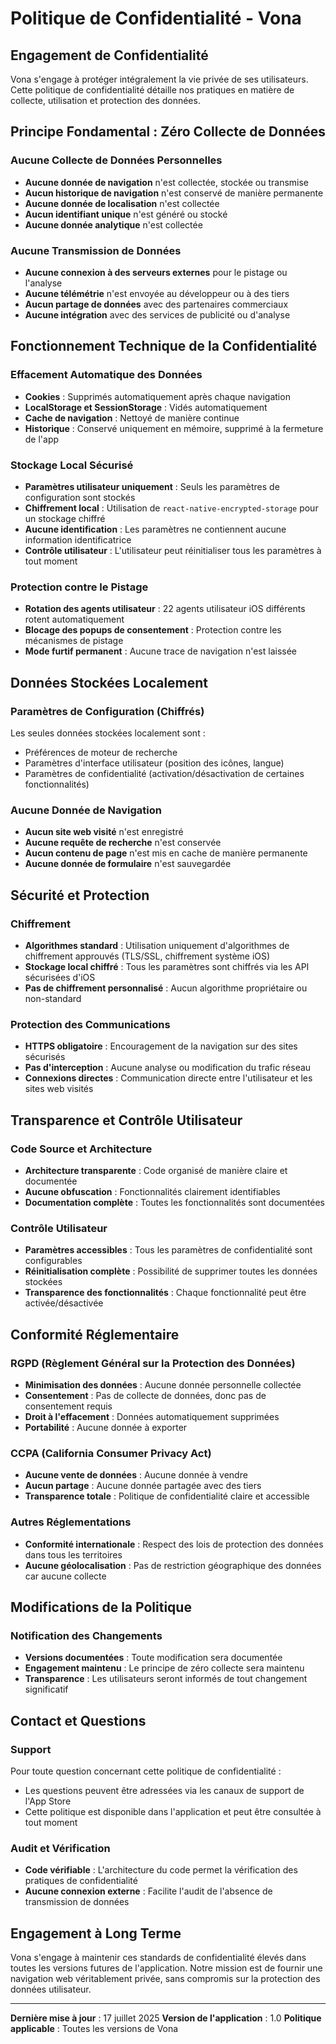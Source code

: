 # Politique de Confidentialité - Vona

## Engagement de Confidentialité

Vona s'engage à protéger intégralement la vie privée de ses utilisateurs. Cette politique de confidentialité détaille nos pratiques en matière de collecte, utilisation et protection des données.

## Principe Fondamental : Zéro Collecte de Données

### Aucune Collecte de Données Personnelles
- **Aucune donnée de navigation** n'est collectée, stockée ou transmise
- **Aucun historique de navigation** n'est conservé de manière permanente
- **Aucune donnée de localisation** n'est collectée
- **Aucun identifiant unique** n'est généré ou stocké
- **Aucune donnée analytique** n'est collectée

### Aucune Transmission de Données
- **Aucune connexion à des serveurs externes** pour le pistage ou l'analyse
- **Aucune télémétrie** n'est envoyée au développeur ou à des tiers
- **Aucun partage de données** avec des partenaires commerciaux
- **Aucune intégration** avec des services de publicité ou d'analyse

## Fonctionnement Technique de la Confidentialité

### Effacement Automatique des Données
- **Cookies** : Supprimés automatiquement après chaque navigation
- **LocalStorage et SessionStorage** : Vidés automatiquement
- **Cache de navigation** : Nettoyé de manière continue
- **Historique** : Conservé uniquement en mémoire, supprimé à la fermeture de l'app

### Stockage Local Sécurisé
- **Paramètres utilisateur uniquement** : Seuls les paramètres de configuration sont stockés
- **Chiffrement local** : Utilisation de `react-native-encrypted-storage` pour un stockage chiffré
- **Aucune identification** : Les paramètres ne contiennent aucune information identificatrice
- **Contrôle utilisateur** : L'utilisateur peut réinitialiser tous les paramètres à tout moment

### Protection contre le Pistage
- **Rotation des agents utilisateur** : 22 agents utilisateur iOS différents rotent automatiquement
- **Blocage des popups de consentement** : Protection contre les mécanismes de pistage
- **Mode furtif permanent** : Aucune trace de navigation n'est laissée

## Données Stockées Localement

### Paramètres de Configuration (Chiffrés)
Les seules données stockées localement sont :
- Préférences de moteur de recherche
- Paramètres d'interface utilisateur (position des icônes, langue)
- Paramètres de confidentialité (activation/désactivation de certaines fonctionnalités)

### Aucune Donnée de Navigation
- **Aucun site web visité** n'est enregistré
- **Aucune requête de recherche** n'est conservée
- **Aucun contenu de page** n'est mis en cache de manière permanente
- **Aucune donnée de formulaire** n'est sauvegardée

## Sécurité et Protection

### Chiffrement
- **Algorithmes standard** : Utilisation uniquement d'algorithmes de chiffrement approuvés (TLS/SSL, chiffrement système iOS)
- **Stockage local chiffré** : Tous les paramètres sont chiffrés via les API sécurisées d'iOS
- **Pas de chiffrement personnalisé** : Aucun algorithme propriétaire ou non-standard

### Protection des Communications
- **HTTPS obligatoire** : Encouragement de la navigation sur des sites sécurisés
- **Pas d'interception** : Aucune analyse ou modification du trafic réseau
- **Connexions directes** : Communication directe entre l'utilisateur et les sites web visités

## Transparence et Contrôle Utilisateur

### Code Source et Architecture
- **Architecture transparente** : Code organisé de manière claire et documentée
- **Aucune obfuscation** : Fonctionnalités clairement identifiables
- **Documentation complète** : Toutes les fonctionnalités sont documentées

### Contrôle Utilisateur
- **Paramètres accessibles** : Tous les paramètres de confidentialité sont configurables
- **Réinitialisation complète** : Possibilité de supprimer toutes les données stockées
- **Transparence des fonctionnalités** : Chaque fonctionnalité peut être activée/désactivée

## Conformité Réglementaire

### RGPD (Règlement Général sur la Protection des Données)
- **Minimisation des données** : Aucune donnée personnelle collectée
- **Consentement** : Pas de collecte de données, donc pas de consentement requis
- **Droit à l'effacement** : Données automatiquement supprimées
- **Portabilité** : Aucune donnée à exporter

### CCPA (California Consumer Privacy Act)
- **Aucune vente de données** : Aucune donnée à vendre
- **Aucun partage** : Aucune donnée partagée avec des tiers
- **Transparence totale** : Politique de confidentialité claire et accessible

### Autres Réglementations
- **Conformité internationale** : Respect des lois de protection des données dans tous les territoires
- **Aucune géolocalisation** : Pas de restriction géographique des données car aucune collecte

## Modifications de la Politique

### Notification des Changements
- **Versions documentées** : Toute modification sera documentée
- **Engagement maintenu** : Le principe de zéro collecte sera maintenu
- **Transparence** : Les utilisateurs seront informés de tout changement significatif

## Contact et Questions

### Support
Pour toute question concernant cette politique de confidentialité :
- Les questions peuvent être adressées via les canaux de support de l'App Store
- Cette politique est disponible dans l'application et peut être consultée à tout moment

### Audit et Vérification
- **Code vérifiable** : L'architecture du code permet la vérification des pratiques de confidentialité
- **Aucune connexion externe** : Facilite l'audit de l'absence de transmission de données

## Engagement à Long Terme

Vona s'engage à maintenir ces standards de confidentialité élevés dans toutes les versions futures de l'application. Notre mission est de fournir une navigation web véritablement privée, sans compromis sur la protection des données utilisateur.

---

**Dernière mise à jour** : 17 juillet 2025
**Version de l'application** : 1.0
**Politique applicable** : Toutes les versions de Vona